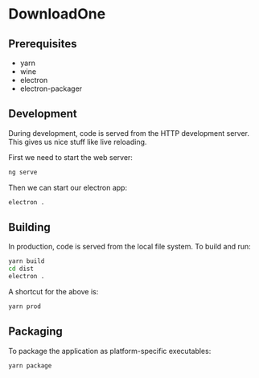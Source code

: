 # DownloadOne

## Prerequisites

- yarn
- wine
- electron
- electron-packager

## Development

During development, code is served from the HTTP development server. This gives us nice stuff like live reloading.

First we need to start the web server:

```bash
ng serve
```

Then we can start our electron app:

```bash
electron .
```

## Building

In production, code is served from the local file system. To build and run:

```bash
yarn build
cd dist
electron .
```

A shortcut for the above is:

```bash
yarn prod
```

## Packaging

To package the application as platform-specific executables:

```bash
yarn package
```
